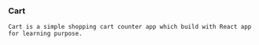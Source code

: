 ### Cart
    Cart is a simple shopping cart counter app which build with React app for learning purpose.
